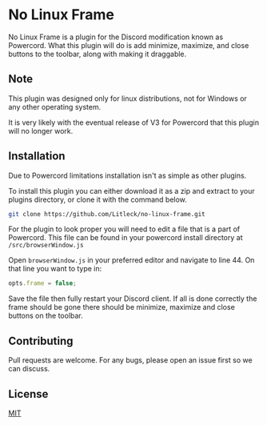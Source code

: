 # No Linux Frame

No Linux Frame is a plugin for the Discord modification known as Powercord. What this plugin will do is add minimize, maximize, and close buttons to the toolbar, along with making it draggable.

## Note
This plugin was designed only for linux distributions, not for Windows or any other operating system.

It is very likely with the eventual release of V3 for Powercord that this plugin will no longer work.

## Installation
Due to Powercord limitations installation isn't as simple as other plugins. 

To install this plugin you can either download it as a zip and extract to your plugins directory, or clone it with the command below.


```bash
git clone https://github.com/Litleck/no-linux-frame.git
```

For the plugin to look proper you will need to edit a file that is a part of Powercord. This file can be found in your powercord install directory at `/src/browserWindow.js`

Open `browserWindow.js` in your preferred editor and navigate to line 44. On that line you want to type in:

```js
opts.frame = false;
```

Save the file then fully restart your Discord client. If all is done correctly the frame should be gone there should be minimize, maximize and close buttons on the toolbar.

## Contributing
Pull requests are welcome. For any bugs, please open an issue first so we can discuss.

## License
[MIT](https://choosealicense.com/licenses/mit/)
